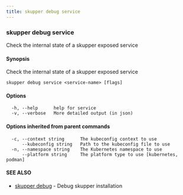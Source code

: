 ```yaml
---
title: skupper debug service
---
```

### skupper debug service

Check the internal state of a skupper exposed service

#### Synopsis

Check the internal state of a skupper exposed service

```
skupper debug service <service-name> [flags]
```

#### Options

```
  -h, --help      help for service
  -v, --verbose   More detailed output (in json)
```

#### Options inherited from parent commands

```
  -c, --context string      The kubeconfig context to use
      --kubeconfig string   Path to the kubeconfig file to use
  -n, --namespace string    The Kubernetes namespace to use
      --platform string     The platform type to use [kubernetes, podman]
```

#### SEE ALSO

* [skupper debug](skupper_debug.html)	 - Debug skupper installation

<!-- ###### Auto generated by spf13/cobra on 29-May-2024
 -->
